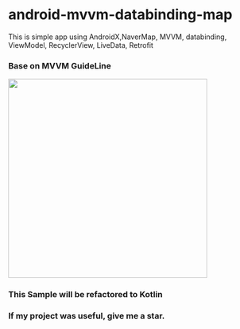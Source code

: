 # android-mvvm-databinding-map
This is simple app using AndroidX,NaverMap, MVVM, databinding, ViewModel, RecyclerView, LiveData, Retrofit

### Base on MVVM GuideLine
<img src="https://user-images.githubusercontent.com/37705123/58453295-9136c600-8155-11e9-9f07-06c20d8a3fba.png" width="400">

### This Sample will be refactored to Kotlin

### If my project was useful, give me a star.
